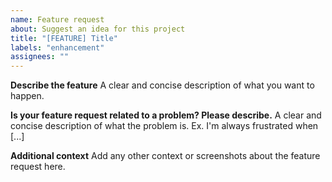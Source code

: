 ```yaml
---
name: Feature request
about: Suggest an idea for this project
title: "[FEATURE] Title"
labels: "enhancement"
assignees: ""
---
```


**Describe the feature**
A clear and concise description of what you want to happen.

**Is your feature request related to a problem? Please describe.**
A clear and concise description of what the problem is. Ex. I'm always frustrated when [...]

**Additional context**
Add any other context or screenshots about the feature request here.
